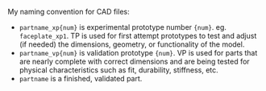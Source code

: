 
My naming convention for CAD files:

- `partname_xp{num}` is experimental prototype number `{num}`. eg. `faceplate_xp1`. TP is used for first attempt prototypes to test and adjust (if needed) the dimensions, geometry, or functionality of the model.
- `partname_vp{num}` is validation prototype `{num}`. VP is used for parts that are nearly complete with correct dimensions and are being tested for physical characteristics such as fit, durability, stiffness, etc.
- `partname` is a finished, validated part.
